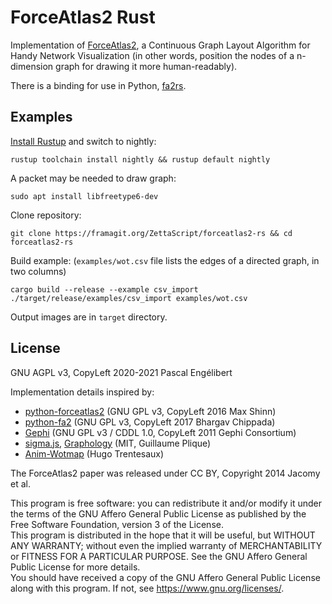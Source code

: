 # ForceAtlas2 Rust

Implementation of [ForceAtlas2](https://www.ncbi.nlm.nih.gov/pmc/articles/PMC4051631/), a Continuous Graph Layout Algorithm for Handy Network Visualization (in other words, position the nodes of a n-dimension graph for drawing it more human-readably).

There is a binding for use in Python, [fa2rs](https://framagit.org/ZettaScript/fa2rs-py).

## Examples

[Install Rustup](https://rustup.rs/) and switch to nightly:

    rustup toolchain install nightly && rustup default nightly

A packet may be needed to draw graph:

    sudo apt install libfreetype6-dev

Clone repository:

    git clone https://framagit.org/ZettaScript/forceatlas2-rs && cd forceatlas2-rs

Build example: (`examples/wot.csv` file lists the edges of a directed graph, in two columns)

    cargo build --release --example csv_import
    ./target/release/examples/csv_import examples/wot.csv

Output images are in `target` directory.

## License

GNU AGPL v3, CopyLeft 2020-2021 Pascal Engélibert

Implementation details inspired by:
* [python-forceatlas2](https://code.launchpad.net/forceatlas2-python) (GNU GPL v3, CopyLeft 2016 Max Shinn)
* [python-fa2](https://github.com/bhargavchippada/forceatlas2) (GNU GPL v3, CopyLeft 2017 Bhargav Chippada)
* [Gephi](https://github.com/gephi/gephi/tree/master/modules/LayoutPlugin/src/main/java/org/gephi/layout/plugin/forceAtlas2) (GNU GPL v3 / CDDL 1.0, CopyLeft 2011 Gephi Consortium)
* [sigma.js](https://github.com/jacomyal/sigma.js/tree/master/plugins/sigma.layout.forceAtlas2), [Graphology](https://github.com/graphology/graphology-layout-forceatlas2/blob/master/iterate.js) (MIT, Guillaume Plique)
* [Anim-Wotmap](https://git.42l.fr/HugoTrentesaux/animwotmap) (Hugo Trentesaux)

The ForceAtlas2 paper was released under CC BY, Copyright 2014 Jacomy et al.

This program is free software: you can redistribute it and/or modify it under the terms of the GNU Affero General Public License as published by the Free Software Foundation, version 3 of the License.  
This program is distributed in the hope that it will be useful, but WITHOUT ANY WARRANTY; without even the implied warranty of MERCHANTABILITY or FITNESS FOR A PARTICULAR PURPOSE. See the GNU Affero General Public License for more details.  
You should have received a copy of the GNU Affero General Public License along with this program. If not, see https://www.gnu.org/licenses/.
